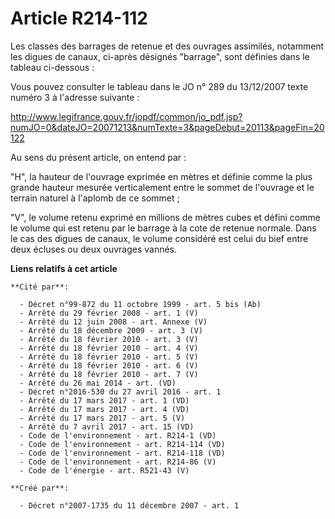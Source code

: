 # Article R214-112

Les classes des barrages de retenue et des ouvrages assimilés, notamment les digues de canaux, ci-après désignés "barrage",
sont définies dans le tableau ci-dessous :

Vous pouvez consulter le tableau dans le JO n° 289 du 13/12/2007 texte numéro 3 à l'adresse suivante :

http://www.legifrance.gouv.fr/jopdf/common/jo_pdf.jsp?numJO=0&dateJO=20071213&numTexte=3&pageDebut=20113&pageFin=20122

Au sens du présent article, on entend par :

"H", la hauteur de l'ouvrage exprimée en mètres et définie comme la plus grande hauteur mesurée verticalement entre le sommet
de l'ouvrage et le terrain naturel à l'aplomb de ce sommet ;

"V", le volume retenu exprimé en millions de mètres cubes et défini comme le volume qui est retenu par le barrage à la cote
de retenue normale. Dans le cas des digues de canaux, le volume considéré est celui du bief entre deux écluses ou deux
ouvrages vannés.

**Liens relatifs à cet article**

	**Cité par**:

	  - Décret n°99-872 du 11 octobre 1999 - art. 5 bis (Ab)
	  - Arrêté du 29 février 2008 - art. 1 (V)
	  - Arrêté du 12 juin 2008 - art. Annexe (V)
	  - Arrêté du 18 décembre 2009 - art. 3 (V)
	  - Arrêté du 18 février 2010 - art. 3 (V)
	  - Arrêté du 18 février 2010 - art. 4 (V)
	  - Arrêté du 18 février 2010 - art. 5 (V)
	  - Arrêté du 18 février 2010 - art. 6 (V)
	  - Arrêté du 18 février 2010 - art. 7 (V)
	  - Arrêté du 26 mai 2014 - art. (VD)
	  - Décret n°2016-530 du 27 avril 2016 - art. 1
	  - Arrêté du 17 mars 2017 - art. 1 (VD)
	  - Arrêté du 17 mars 2017 - art. 4 (VD)
	  - Arrêté du 17 mars 2017 - art. 5 (V)
	  - Arrêté du 7 avril 2017 - art. 15 (VD)
	  - Code de l'environnement - art. R214-1 (VD)
	  - Code de l'environnement - art. R214-114 (VD)
	  - Code de l'environnement - art. R214-118 (VD)
	  - Code de l'environnement - art. R214-86 (V)
	  - Code de l'énergie - art. R521-43 (V)

	**Créé par**:

	  - Décret n°2007-1735 du 11 décembre 2007 - art. 1
